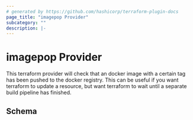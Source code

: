 ```yaml
---
# generated by https://github.com/hashicorp/terraform-plugin-docs
page_title: "imagepop Provider"
subcategory: ""
description: |-
---
```


# imagepop Provider

This terraform provider will check that an docker image with a certain tag has been pushed to the docker registry. This can be useful if you want terraform to update a resource, but want terraform to wait until a separate build pipeline has finished.

<!-- schema generated by tfplugindocs -->

## Schema
